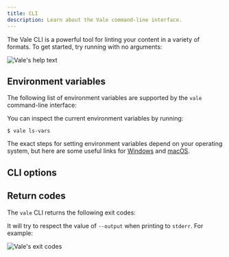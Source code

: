 ```yaml
---
title: CLI
description: Learn about the Vale command-line interface.
---
```


<script lang="ts">
  import CLIOptions from "$lib/components/docs/CLIOptions.svelte";
  import Env from "$lib/components/docs/Env.svelte";
  import Errors from "$lib/components/docs/Errors.svelte";
</script>

The Vale CLI is a powerful tool for linting your content in a variety of
formats. To get started, try running with no arguments:

![Vale's help text](/media/help2.png)

## Environment variables

The following list of environment variables are supported by the `vale`
command-line interface:

<Env />

You can inspect the current environment variables by running:

```console
$ vale ls-vars
```

The exact steps for setting environment variables depend on your operating
system, but here are some useful links for [Windows][1] and [macOS][2].

## CLI options

<CLIOptions />

## Return codes

The `vale` CLI returns the following exit codes:

<Errors />

It will try to respect the value of `--output` when printing to `stderr`. For
example:

![Vale's exit codes](/media/error.png)

[1]: https://learn.microsoft.com/en-us/windows-server/administration/windows-commands/setx
[2]: https://support.apple.com/guide/terminal/use-environment-variables-apd382cc5fa-4f58-4449-b20a-41c53c006f8f/mac
